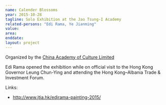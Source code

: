 ```yaml
---
name: Calender Blossoms
year: 2015-10-28
tagline: Solo Exhibition at the Jao Tsung-I Academy
related-persons: "Edi Rama, Ye Jianming"
value:
area:
enddate:
layout: project
---
```

Organized by the [China Academy of Culture Limited](http://www.cefc-culture.co/en/about/)

Edi Rama opened the exhibition while on official visit to the Hong Kong Governor Leung Chun-Ying and attending the Hong Kong–Albania Trade & Investment Forum.

Links:
* <http://www.jtia.hk/edirama-painting-2015/>

